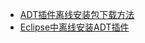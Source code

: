 * [ADT插件离线安装包下载方法](https://github.com/inferjay/AndroidDevTools/wiki/ADT插件离线安装包下载方法)
* [Eclipse中离线安装ADT插件](https://github.com/inferjay/AndroidDevTools/wiki/Eclipse中离线安装ADT插件)